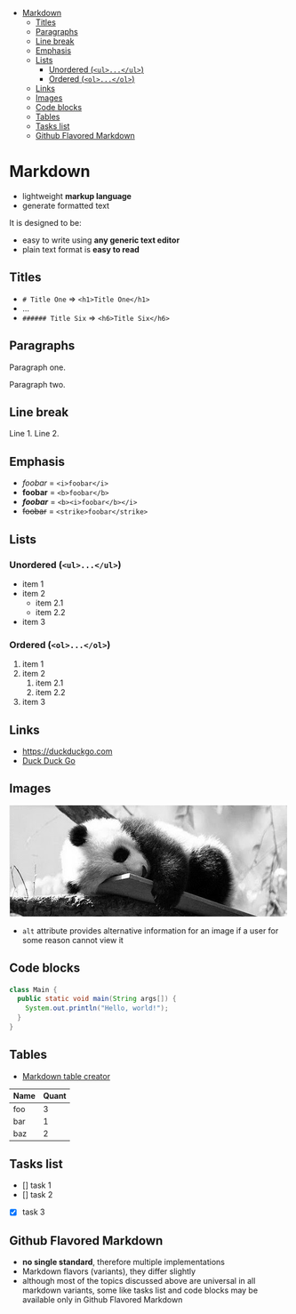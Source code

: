 - [Markdown](#markdown)
  - [Titles](#titles)
  - [Paragraphs](#paragraphs)
  - [Line break](#line-break)
  - [Emphasis](#emphasis)
  - [Lists](#lists)
    - [Unordered (`<ul>...</ul>`)](#unordered-ulul)
    - [Ordered (`<ol>...</ol>`)](#ordered-olol)
  - [Links](#links)
  - [Images](#images)
  - [Code blocks](#code-blocks)
  - [Tables](#tables)
  - [Tasks list](#tasks-list)
  - [Github Flavored Markdown](#github-flavored-markdown)

# Markdown

- lightweight **markup language**
- generate formatted text

It is designed to be:
- easy to write using **any generic text editor**
- plain text format is **easy to read**

## Titles

- `# Title One` => `<h1>Title One</h1>`
- ...
- `###### Title Six` => `<h6>Title Six</h6>`

## Paragraphs

<!--
  separate paragraphs using an empty line
  equivalent to wrap each paragraph in a `p` html tag
-->
Paragraph one.

Paragraph two.

## Line break

<!-- 
  using trailing double space
  equivalent to use `</br>` in html, both lines wrapped in a `p` tag
 -->
Line 1. 
Line 2.

## Emphasis

- *foobar* = `<i>foobar</i>`
- **foobar** = `<b>foobar</b>`
- ***foobar*** = `<b><i>foobar</b></i>`
- ~~foobar~~ = `<strike>foobar</strike>`

## Lists

### Unordered (`<ul>...</ul>`)

- item 1
- item 2
  - item 2.1
  - item 2.2
- item 3

### Ordered (`<ol>...</ol>`)

1. item 1
2. item 2
   1. item 2.1
   2. item 2.2
3. item 3

## Links

- https://duckduckgo.com
- [Duck Duck Go](https://duckduckgo.com)

## Images

![Cute panda](./panda.jpg)
- `alt` attribute provides alternative information for an image if a user for some reason cannot view it

## Code blocks

```java
class Main {  
  public static void main(String args[]) { 
    System.out.println("Hello, world!"); 
  } 
}
```

## Tables

- [Markdown table creator](https://www.tablesgenerator.com/markdown_tables)

| Name | Quant |
|------|:------|
| foo  |   3   |
| bar  |   1   |
| baz  |   2   |

## Tasks list

- [] task 1
- [] task 2
- [x] task 3

## Github Flavored Markdown

- **no single standard**, therefore multiple implementations
- Markdown flavors (variants), they differ slightly
- although most of the topics discussed above are universal in all markdown variants, some like tasks list and code blocks may be available only in Github Flavored Markdown
